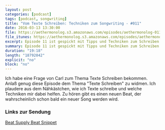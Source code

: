 ```yaml
---
layout: post
categories: [podcast]
tags: [podcast, songwriting]
title: "Vom Texte Schreiben: Techniken zum Songwriting - #011"
date: 2016-03-13 13:30:00
file: https://aethermonolog.s3.amazonaws.com/episodes/aethermonolog-011.mp3
file_itunes: https://aethermonolog.s3.amazonaws.com/episodes/aethermonolog-011.m4a
excerpt: Episode 11 ist gespickt mit Tipps und Techniken zum Schreiben von Rap-Texten. Auf die Ohren gibt es dazu einen ganz neuen Beat.
summary: Episode 11 ist gespickt mit Tipps und Techniken zum Schreiben von Rap-Texten. Auf die Ohren gibt es dazu einen ganz neuen Beat.
duration: "19:18"
length: "18792042"
explicit: "no"
block: "no"
---
```


Ich habe eine Frage von Carl zum Thema Texte Schreiben bekommen. Anlaß genug diese Episode dem Thema "Texte Schreiben" zu widmen. Ich plaudere aus dem Nähkästchen, wie ich Texte schreibe und welche Techniken mir dabei helfen.
Zu hören gibt es einen neuen Beat, der wahrscheinlich schon bald ein neuer Song werden wird.

### Links zur Sendung

[Beat Supply Beat Snippet](https://soundcloud.com/beat-supply/numerouno)

